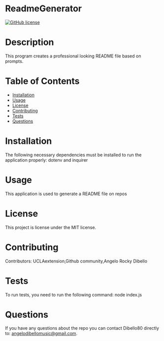 
# ReadmeGenerator
[![GitHub license](https://img.shields.io/badge/license-MIT-blue.svg)](https://github.com/Dibello80/ReadmeGenerator)
# Description
  This program creates a professional looking README file based on prompts.
# Table of Contents 
* [Installation](#installation)
* [Usage](#usage)
* [License](#license)
* [Contributing](#contributing)
* [Tests](#tests)
* [Questions](#questions)
# Installation
The following necessary dependencies must be installed to run the application properly: dotenv and inquirer
# Usage
​This application is used to generate a README file on repos
# License
This project is license under the MIT license.
# Contributing
​Contributors: UCLAextension,Github community,Angelo Rocky Dibello
# Tests
To run tests, you need to run the following command: node index.js
# Questions
If you have any questions about the repo you can contact Dibello80 directly to: angelodibellomusic@gmail.com.
